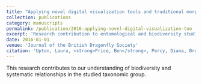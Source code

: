 ```yaml
---
title: "Applying novel digital visualization tools and traditional morphometrics to the analysis of wing size and asymmetry and to male wing spot size in Calopteryx splendens (Harris)(Banded Demoiselle)"
collection: publications
category: manuscripts
permalink: /publication/2016-applying-novel-digital-visualization-too
excerpt: 'Research contribution to entomological and biodiversity studies.'
date: 2016-01-01
venue: 'Journal of the British Dragonfly Society'
citation: 'Upton, Laura, <strong>Price, Ben</strong>, Percy, Diana, Brooks, Steve (2016). &quot;Applying novel digital visualization tools and traditional morphometrics to the analysis of wing size and asymmetry and to male wing spot size in Calopteryx splendens (Harris)(Banded Demoiselle).&quot; <i>Journal of the British Dragonfly Society</i> 32: 8--25.'
---
```


This research contributes to our understanding of biodiversity and systematic relationships in the studied taxonomic group.
